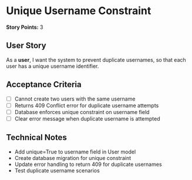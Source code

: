 # Unique Username Constraint

**Story Points:** 3

## User Story
As a **user**, I want the system to prevent duplicate usernames, so that each user has a unique username identifier.

## Acceptance Criteria
- [ ] Cannot create two users with the same username
- [ ] Returns 409 Conflict error for duplicate username attempts
- [ ] Database enforces unique constraint on username field
- [ ] Clear error message when duplicate username is attempted

## Technical Notes
- Add unique=True to username field in User model
- Create database migration for unique constraint
- Update error handling to return 409 for duplicate usernames
- Test duplicate username scenarios 